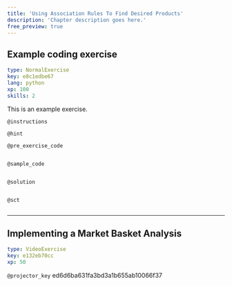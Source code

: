 ```yaml
---
title: 'Using Association Rules To Find Desired Products'
description: 'Chapter description goes here.'
free_preview: true
---
```


## Example coding exercise

```yaml
type: NormalExercise
key: e8c1edbe67
lang: python
xp: 100
skills: 2
```

This is an example exercise.

`@instructions`


`@hint`


`@pre_exercise_code`
```{python}

```

`@sample_code`
```{python}

```

`@solution`
```{python}

```

`@sct`
```{python}

```

---

## Implementing a Market Basket Analysis

```yaml
type: VideoExercise
key: e132eb70cc
xp: 50
```

`@projector_key`
ed6d6ba631fa3bd3a1b655ab10066f37
